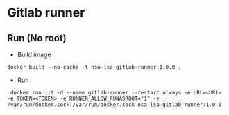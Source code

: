 # Gitlab runner

## Run (No root)

- Build image

```
docker build --no-cache -t nsa-lsa-gitlab-runner:1.0.0 .
```

- Run

```
 docker run -it -d --name gitlab-runner --restart always -e URL=<URL> -e TOKEN=<TOKEN> -e RUNNER_ALLOW_RUNASROOT="1" -v /var/run/docker.sock:/var/run/docker.sock nsa-lsa-gitlab-runner:1.0.0
```